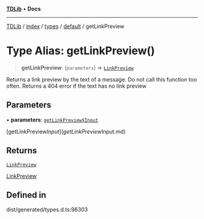 [**TDLib**](../../../../../../README.md) • **Docs**

***

[TDLib](../../../../../../modules.md) / [index](../../../../../README.md) / [types](../../../README.md) / [default](../README.md) / getLinkPreview

# Type Alias: getLinkPreview()

> **getLinkPreview**: (`parameters`) => [`LinkPreview`](LinkPreview-1.md)

Returns a link preview by the text of a message. Do not call this function too often. Returns a 404 error if the text has no link preview

## Parameters

• **parameters**: [`getLinkPreview$Input`](getLinkPreview$Input.md)

[getLinkPreview$Input](getLinkPreview$Input.md)

## Returns

[`LinkPreview`](LinkPreview-1.md)

[LinkPreview](LinkPreview-1.md)

## Defined in

dist/generated/types.d.ts:96303
